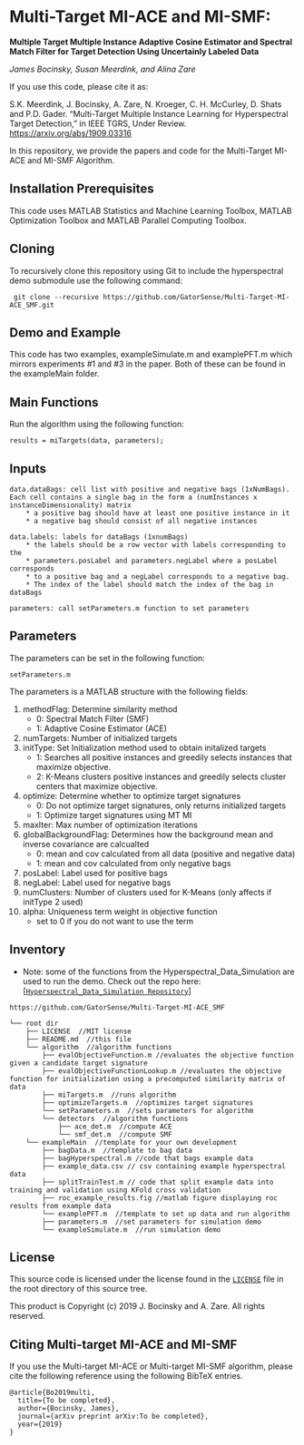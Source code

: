 # Multi-Target MI-ACE and MI-SMF:
**Multiple Target Multiple Instance Adaptive Cosine Estimator and Spectral Match Filter for Target Detection Using Uncertainly Labeled Data**

_James Bocinsky, Susan Meerdink, and Alina Zare_

If you use this code, please cite it as: 

S.K. Meerdink, J. Bocinsky, A. Zare, N. Kroeger, C. H. McCurley, D. Shats and P.D. Gader. “Multi-Target Multiple Instance Learning for Hyperspectral Target Detection,” in IEEE TGRS, Under Review. https://arxiv.org/abs/1909.03316


In this repository, we provide the papers and code for the Multi-Target MI-ACE and MI-SMF Algorithm.

## Installation Prerequisites

This code uses MATLAB Statistics and Machine Learning Toolbox,
MATLAB Optimization Toolbox and MATLAB Parallel Computing Toolbox.

## Cloning

To recursively clone this repository using Git to include the hyperspectral demo submodule use the following command:

     git clone --recursive https://github.com/GatorSense/Multi-Target-MI-ACE_SMF.git

## Demo and Example

This code has two examples, exampleSimulate.m and examplePFT.m which mirrors experiments #1 and #3 in the paper. Both of these can be found in the exampleMain folder.

## Main Functions

Run the algorithm using the following function:

```results = miTargets(data, parameters);```


## Inputs

    data.dataBags: cell list with positive and negative bags (1xNumBags). Each cell contains a single bag in the form a (numInstances x instanceDimensionality) matrix
        * a positive bag should have at least one positive instance in it
        * a negative bag should consist of all negative instances

    data.labels: labels for dataBags (1xnumBags)
        * the labels should be a row vector with labels corresponding to the 
        * parameters.posLabel and parameters.negLabel where a posLabel corresponds
        * to a positive bag and a negLabel corresponds to a negative bag.
        * The index of the label should match the index of the bag in dataBags

    parameters: call setParameters.m function to set parameters
    

## Parameters
The parameters can be set in the following function:

```setParameters.m```

The parameters is a MATLAB structure with the following fields:
1. methodFlag: Determine similarity method 
     * 0: Spectral Match Filter (SMF)
     * 1: Adaptive Cosine Estimator (ACE)
2. numTargets: Number of initialized targets
3. initType:  Set Initialization method used to obtain initalized targets
     * 1: Searches all positive instances and greedily selects instances that maximize objective.  
     * 2: K-Means clusters positive instances and greedily selects cluster centers that maximize objective.
4. optimize: Determine whether to optimize target signatures
     * 0: Do not optimize target signatures, only returns initialized targets
     * 1: Optimize target signatures using MT MI
5. maxIter: Max number of optimization iterations
6. globalBackgroundFlag: Determines how the background mean and inverse covariance are calcualted
     * 0: mean and cov calculated from all data (positive and negative data)
     * 1: mean and cov calculated from only negative bags
7. posLabel: Label used for positive bags
8. negLabel: Label used for negative bags
9. numClusters: Number of clusters used for K-Means (only affects if initType 2 used)
10. alpha: Uniqueness term weight in objective function
     * set to 0 if you do not want to use the term

## Inventory

* Note: some of the functions from the Hyperspectral_Data_Simulation are used to run the demo. Check out the repo here: [[`Hyperspectral_Data_Simulation Repository`](https://github.com/GatorSense/Hyperspectral_Data_Simulation)]

```
https://github.com/GatorSense/Multi-Target-MI-ACE_SMF

└── root dir
    ├── LICENSE  //MIT license
    ├── README.md  //this file
    └── algorithm  //algorithm functions
        ├── evalObjectiveFunction.m //evaluates the objective function given a candidate target signature
        ├── evalObjectiveFunctionLookup.m //evaluates the objective function for initialization using a precomputed similarity matrix of data
        ├── miTargets.m  //runs algorithm
        ├── optimizeTargets.m  //optimizes target signatures
        └── setParameters.m  //sets parameters for algorithm
        └── detectors  //algorithm functions
            ├── ace_det.m  //compute ACE
            └── smf_det.m  //compute SMF
    └── exampleMain  //template for your own development
        ├── bagData.m  //template to bag data
        ├── bagHyperspectral.m //code that bags example data
        ├── example_data.csv // csv containing example hyperspectral data
        ├── splitTrainTest.m // code that split example data into training and validation using KFold cross validation
        ├── roc_example_results.fig //matlab figure displaying roc results from example data
        └── examplePFT.m  //template to set up data and run algorithm
        ├── parameters.m  //set parameters for simulation demo
        └── exampleSimulate.m  //run simulation demo	        
```

## License

This source code is licensed under the license found in the [`LICENSE`](LICENSE) file in the root directory of this source tree.

This product is Copyright (c) 2019 J. Bocinsky and A. Zare. All rights reserved.

## <a name="Citing"></a>Citing Multi-target MI-ACE and MI-SMF

If you use the Multi-target MI-ACE or Multi-target MI-SMF algorithm, please cite the following reference using the following BibTeX entries. 
```
@article{Bo2019multi,
  title={To be completed},
  author={Bocinsky, James},
  journal={arXiv preprint arXiv:To be completed},
  year={2019}
}
```       
